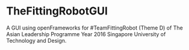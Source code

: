 # TheFittingRobotGUI
A GUI using openFrameworks for #TeamFittingRobot (Theme D) of The Asian Leadership Programme Year 2016 Singapore University of Technology and Design.
